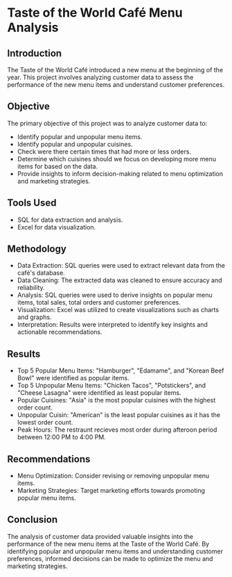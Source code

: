 # Taste of the World Café Menu Analysis

## Introduction
The Taste of the World Café introduced a new menu at the beginning of the year. This project involves analyzing customer data to assess the performance of the new menu items and understand customer preferences.

## Objective
The primary objective of this project was to analyze customer data to:
- Identify popular and unpopular menu items.
- Identify popular and unpopular cuisines.
- Check were there certain times that had more or less orders.
- Determine which cuisines should we focus on developing more menu items for based on the data.
- Provide insights to inform decision-making related to menu optimization and marketing strategies.

## Tools Used
- SQL for data extraction and analysis.
- Excel for data visualization.

## Methodology
- Data Extraction: SQL queries were used to extract relevant data from the café's database.
- Data Cleaning: The extracted data was cleaned to ensure accuracy and reliability.
- Analysis: SQL queries were used to derive insights on popular menu items, total sales, total orders and customer preferences.
- Visualization: Excel was utilized to create visualizations such as charts and graphs.
- Interpretation: Results were interpreted to identify key insights and actionable recommendations.

## Results
- Top 5 Popular Menu Items: "Hamburger", "Edamame", and "Korean Beef Bowl" were identified as popular items.
- Top 5 Unpopular Menu Items: "Chicken Tacos", "Potstickers", and "Cheese Lasagna" were identified as least popular items.
- Popular Cuisines: "Asia" is the most popular cuisines with the highest order count.
- Unpopular Cuisin: "American" is the least popular cuisines as it has the lowest order count.
- Peak Hours: The restraunt recieves most order during afteroon period between 12:00 PM to 4:00 PM.

## Recommendations
- Menu Optimization: Consider revising or removing unpopular menu items.
- Marketing Strategies: Target marketing efforts towards promoting popular menu items.

## Conclusion
The analysis of customer data provided valuable insights into the performance of the new menu items at the Taste of the World Café. By identifying popular and unpopular menu items and understanding customer preferences, informed decisions can be made to optimize the menu and marketing strategies.
